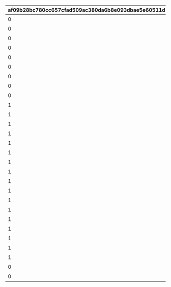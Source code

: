 |af09b28bc780cc657cfad509ac380da6b8e093dbae5e60511d1b01037ffe9f76|84da93a8ff369f889ef5fb30f2ae5b682805e121d035abaf3785a3ac735a302d|9888a9a66757bd8a5eb74aca65b0a7d1629efa678d4c7b241319b6fec04c8801|c5bdbfb9918aef71fb7fe529d83987583ac28e0d6a25f29e0a645790ad9f6243|dbd32e10c0b31d383a480dd8db9aefec22ac6494b5a2abdffbafef1b31b8f5f5|a5bb6a68eb87b4da0dfe20d911154a68b0ef51c613b8a96b1acbb201e2132911|5419254fd50fb7e86acee86123d02782259fce14dbfa9d010354c1f5716cc6ff|
| --- | --- | --- | --- | --- | --- | --- |
|0|2020-08-04 12:00:00|アニメ プリンセスコネクト！Re:Dive 1 封入特典|10101|2023/12/31 23:59:59|101|1|
|0|2020-09-03 19:00:00|アニメ プリンセスコネクト！Re:Dive 2 封入特典|10102|2023/12/31 23:59:59|101|1|
|0|2020-10-01 17:00:00|アニメ プリンセスコネクト！Re:Dive 3 封入特典|10103|2023/12/31 23:59:59|101|1|
|0|2020-11-05 12:00:00|アニメ プリンセスコネクト！Re:Dive 4 封入特典|10104|2023/12/31 23:59:59|101|1|
|0|2022-03-21 00:00:00|アニメ プリコネ！Re:Dive Season2 1巻 購入特典|10201|2026/12/31 23:59:59|102|1|
|0|2022-04-18 00:00:00|アニメ プリコネ！Re:Dive Season2 2巻 購入特典|10202|2026/12/31 23:59:59|102|1|
|0|2022-05-16 00:00:00|アニメ プリコネ！Re:Dive Season2 3巻 購入特典|10203|2026/12/31 23:59:59|102|1|
|0|2021-05-19 00:00:00|週刊ファミ通6月3日号（5月20日発売） 封入特典|20101|2022/05/19 23:59:59|201|1|
|0|2021-07-30 00:00:00|公式アートワークス Vol.3 発売記念アイテム|20201|2030/07/30 23:59:59|202|1|
|1|2023-01-15 15:00:00|プリコネフェス2023　リアルガチャ|20301|2024/01/31 23:59:59|203|3|
|1|2023-01-15 15:00:00|プリコネフェス2023　リアルガチャ|20302|2024/01/31 23:59:59|203|3|
|1|2023-01-15 15:00:00|プリコネフェス2023　リアルガチャ|20303|2024/01/31 23:59:59|203|3|
|1|2023-01-15 15:00:00|プリコネフェス2023　リアルガチャ|20304|2024/01/31 23:59:59|203|3|
|1|2023-01-15 15:00:00|プリコネフェス2023　リアルガチャ|20305|2024/01/31 23:59:59|203|3|
|1|2023-01-15 15:00:00|プリコネフェス2023　リアルガチャ|20306|2024/01/31 23:59:59|203|3|
|1|2023-01-15 15:00:00|プリコネフェス2023　リアルガチャ|20307|2024/01/31 23:59:59|203|3|
|1|2023-01-15 15:00:00|プリコネフェス2023　リアルガチャ|20308|2024/01/31 23:59:59|203|3|
|1|2023-01-15 15:00:00|プリコネフェス2023　リアルガチャ|20309|2024/01/31 23:59:59|203|3|
|1|2023-01-15 15:00:00|プリコネフェス2023　リアルガチャ|20310|2024/01/31 23:59:59|203|3|
|1|2023-01-15 15:00:00|プリコネフェス2023　リアルガチャ|20311|2024/01/31 23:59:59|203|3|
|1|2023-01-15 15:00:00|プリコネフェス2023　リアルガチャ|20312|2024/01/31 23:59:59|203|3|
|1|2023-01-15 15:00:00|プリコネフェス2023　リアルガチャ|20313|2024/01/31 23:59:59|203|3|
|1|2023-01-15 15:00:00|プリコネフェス2023　リアルガチャ|20314|2024/01/31 23:59:59|203|3|
|1|2023-01-15 15:00:00|プリコネフェス2023　リアルガチャ|20315|2024/01/31 23:59:59|203|3|
|1|2023-01-15 15:00:00|プリコネフェス2023　リアルガチャ|20316|2024/01/31 23:59:59|203|3|
|1|2023-01-15 15:00:00|プリコネフェス2023　リアルガチャ|20317|2024/01/31 23:59:59|203|3|
|0|2024-02-14 00:00:00|キャラクターソングアルバムVol.5 購入特典|20401|2025/02/13 23:59:59|204|1|
|0|2024-02-14 00:00:00|サウンドトラックVol.6 購入特典|20501|2025/02/13 23:59:59|205|1|